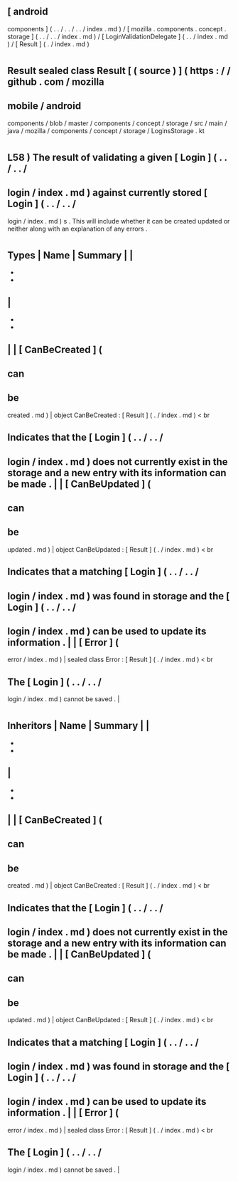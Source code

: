 [
android
-
components
]
(
.
.
/
.
.
/
.
.
/
index
.
md
)
/
[
mozilla
.
components
.
concept
.
storage
]
(
.
.
/
.
.
/
index
.
md
)
/
[
LoginValidationDelegate
]
(
.
.
/
index
.
md
)
/
[
Result
]
(
.
/
index
.
md
)
#
Result
sealed
class
Result
[
(
source
)
]
(
https
:
/
/
github
.
com
/
mozilla
-
mobile
/
android
-
components
/
blob
/
master
/
components
/
concept
/
storage
/
src
/
main
/
java
/
mozilla
/
components
/
concept
/
storage
/
LoginsStorage
.
kt
#
L58
)
The
result
of
validating
a
given
[
Login
]
(
.
.
/
.
.
/
-
login
/
index
.
md
)
against
currently
stored
[
Login
]
(
.
.
/
.
.
/
-
login
/
index
.
md
)
s
.
This
will
include
whether
it
can
be
created
updated
or
neither
along
with
an
explanation
of
any
errors
.
#
#
#
Types
|
Name
|
Summary
|
|
-
-
-
|
-
-
-
|
|
[
CanBeCreated
]
(
-
can
-
be
-
created
.
md
)
|
object
CanBeCreated
:
[
Result
]
(
.
/
index
.
md
)
<
br
>
Indicates
that
the
[
Login
]
(
.
.
/
.
.
/
-
login
/
index
.
md
)
does
not
currently
exist
in
the
storage
and
a
new
entry
with
its
information
can
be
made
.
|
|
[
CanBeUpdated
]
(
-
can
-
be
-
updated
.
md
)
|
object
CanBeUpdated
:
[
Result
]
(
.
/
index
.
md
)
<
br
>
Indicates
that
a
matching
[
Login
]
(
.
.
/
.
.
/
-
login
/
index
.
md
)
was
found
in
storage
and
the
[
Login
]
(
.
.
/
.
.
/
-
login
/
index
.
md
)
can
be
used
to
update
its
information
.
|
|
[
Error
]
(
-
error
/
index
.
md
)
|
sealed
class
Error
:
[
Result
]
(
.
/
index
.
md
)
<
br
>
The
[
Login
]
(
.
.
/
.
.
/
-
login
/
index
.
md
)
cannot
be
saved
.
|
#
#
#
Inheritors
|
Name
|
Summary
|
|
-
-
-
|
-
-
-
|
|
[
CanBeCreated
]
(
-
can
-
be
-
created
.
md
)
|
object
CanBeCreated
:
[
Result
]
(
.
/
index
.
md
)
<
br
>
Indicates
that
the
[
Login
]
(
.
.
/
.
.
/
-
login
/
index
.
md
)
does
not
currently
exist
in
the
storage
and
a
new
entry
with
its
information
can
be
made
.
|
|
[
CanBeUpdated
]
(
-
can
-
be
-
updated
.
md
)
|
object
CanBeUpdated
:
[
Result
]
(
.
/
index
.
md
)
<
br
>
Indicates
that
a
matching
[
Login
]
(
.
.
/
.
.
/
-
login
/
index
.
md
)
was
found
in
storage
and
the
[
Login
]
(
.
.
/
.
.
/
-
login
/
index
.
md
)
can
be
used
to
update
its
information
.
|
|
[
Error
]
(
-
error
/
index
.
md
)
|
sealed
class
Error
:
[
Result
]
(
.
/
index
.
md
)
<
br
>
The
[
Login
]
(
.
.
/
.
.
/
-
login
/
index
.
md
)
cannot
be
saved
.
|
